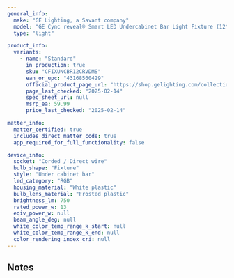```yaml
---
general_info:
  make: "GE Lighting, a Savant company"
  model: "GE Cync reveal® Smart LED Undercabinet Bar Light Fixture (12\")"
  type: "light"

product_info:
  variants:
    - name: "Standard"
      in_production: true
      sku: "CFIXUNCBR12CRVDMS"
      ean_or_upc: "43168560429"
      official_product_page_url: "https://shop.gelighting.com/collections/fixtures/products/ge-cync-reveal%C2%AE-smart-led-undercabinet-bar-light-fixture-color-changing-undercab-light-works-with-alexa-and-google-home"
      page_last_checked: "2025-02-14"
      spec_sheet_url: null
      msrp_ea: 59.99
      price_last_checked: "2025-02-14"

matter_info:
  matter_certified: true
  includes_direct_matter_code: true
  app_required_for_full_functionality: false

device_info:
  socket: "Corded / Direct wire"
  bulb_shape: "Fixture"
  style: "Under cabinet bar"
  led_category: "RGB"
  housing_material: "White plastic"
  bulb_lens_material: "Frosted plastic"
  brightness_lm: 750
  rated_power_w: 13
  eqiv_power_w: null
  beam_angle_deg: null
  white_color_temp_range_k_start: null
  white_color_temp_range_k_end: null
  color_rendering_index_cri: null
---
```


## Notes 